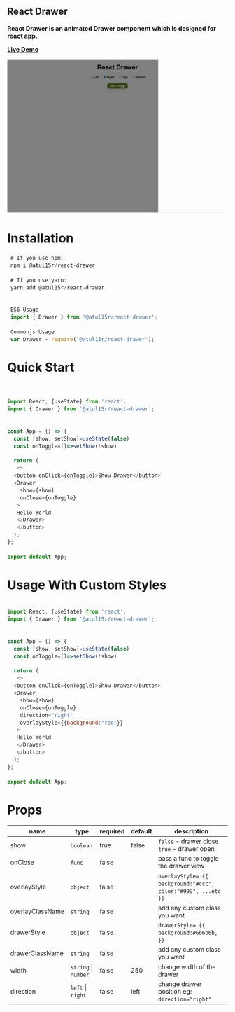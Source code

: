 ## React Drawer

<!-- ![Build](https://github.com/atul15r/react-tabs/actions/workflows/main.yml/badge.svg) -->

<!-- ![Download](https://img.shields.io/npm/dt/@atul15r/react-drawer.svg) -->

**React Drawer is an animated Drawer component which is designed for react
app.**

**[Live Demo](https://codesandbox.io/s/atul15r-react-drawer-n057hd)**

![Alt text](visual/react-drawer.gif?raw=true 'React Drawer')

# Installation

```js
 # If you use npm:
 npm i @atul15r/react-drawer

 # If you use yarn:
 yarn add @atul15r/react-drawer


 ES6 Usage
 import { Drawer } from '@atul15r/react-drawer';

 Commonjs Usage
 var Drawer = require('@atul15r/react-drawer');

```

# Quick Start

```js


import React, {useState} from 'react';
import { Drawer } from '@atul15r/react-drawer';


const App = () => {
  const [show, setShow]=useState(false)
  const onToggle=()=>setShow(!show)

  return (
   <>
  <button onClick={onToggle}>Show Drawer</button>
  <Drawer
    show={show}
    onClose={onToggle}
   >
   Hello World
   </Drawer>
   </button>
  );
};

export default App;


```

# Usage With Custom Styles

```js

import React, {useState} from 'react';
import { Drawer } from '@atul15r/react-drawer';


const App = () => {
  const [show, setShow]=useState(false)
  const onToggle=()=>setShow(!show)

  return (
   <>
  <button onClick={onToggle}>Show Drawer</button>
  <Drawer
    show={show}
    onClose={onToggle}
    direction="right"
    overlayStyle={{background:"red"}}
   >
   Hello World
   </Drawer>
   </button>
  );
};

export default App;

```

# Props

| name             | type                 | required | default | description                                                   |
| ---------------- | -------------------- | -------- | ------- | ------------------------------------------------------------- |
| show             | `boolean`            | true     | false   | `false` - drawer close `true` - drawer open                   |
| onClose          | `func`               | false    |         | pass a func to toggle the drawer view                         |
| overlayStyle     | `object`             | false    |         | `overlayStyle= {{ background:"#ccc", color:"#999", ...etc }}` |
| overlayClassName | `string`             | false    |         | add any custom class you want                                 |
| drawerStyle      | `object`             | false    |         | `drawerStyle= {{ background:#6b6b6b, }}`                      |
| drawerClassName  | `string`             | false    |         | add any custom class you want                                 |
| width            | `string` \| `number` | false    | 250     | change width of the drawer                                    |
| direction        | `left` \| `right`    | false    | left    | change drawer position eg: `direction="right"`                |
